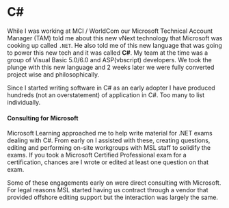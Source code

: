 # C&#35;

While I was working at MCI / WorldCom our Microsoft Technical Account Manager (TAM) told me about this new vNext technology that Microsoft was cooking up called `.NET`.  He also told me of this new language that was going to power this new tech and it was called **C&#35;**.  My team at the time was a group of Visual Basic 5.0/6.0 and ASP(vbscript) developers.  We took the plunge with this new language and 2 weeks later we were fully converted project wise and philosophically.

Since I started writing software in C# as an early adopter I have produced hundreds (not an overstatement) of application in C#.  Too many to list individually.

#### Consulting for Microsoft
Microsoft Learning approached me to help write material for .NET exams dealing with C#.  From early on I assisted with these, creating questions, editing and performing on-site workgroups with MSL staff to solidify the exams.  If you took a Microsoft Certified Professional exam for a certification, chances are I wrote or edited at least one question on that exam.

Some of these engagements early on were direct consulting with Microsoft.  For legal reasons MSL started having us contract through a vendor that provided offshore editing support but the interaction was largely the same.